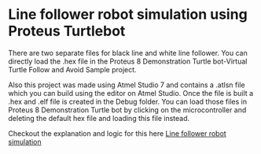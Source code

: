 # Line follower robot simulation using Proteus Turtlebot

There are two separate files for black line and white line follower. 
You can directly load the .hex file in the Proteus 8 Demonstration Turtle bot-Virtual Turtle Follow and Avoid Sample
 project.

Also this project was made using Atmel Studio 7 and contains a .atlsn file which you can build using the editor on 
Atmel Studio. Once the file is built a .hex and .elf file is created in the Debug folder. You can load
those files in Proteus 8 Demonstration Turtle bot by clicking on the microcontroller and deleting the default hex file and loading
this file instead.

Checkout the explanation and logic for this here [Line follower robot simulation]()
